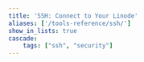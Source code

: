 ```yaml
---
title: 'SSH: Connect to Your Linode'
aliases: ['/tools-reference/ssh/']
show_in_lists: true
cascade:
    tags: ["ssh", "security"]
---
```


